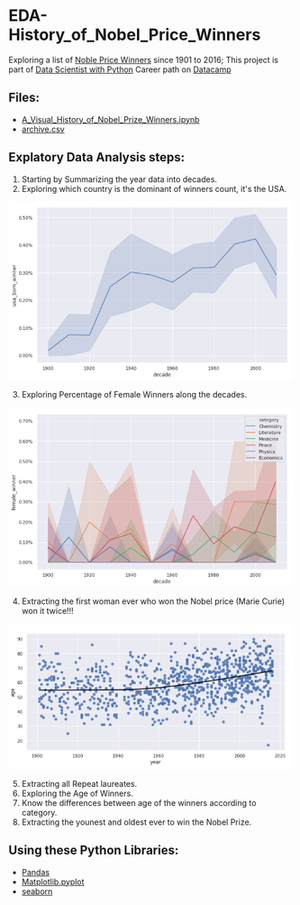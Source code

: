 # EDA-History_of_Nobel_Price_Winners
Exploring a list of [Noble Price Winners](https://www.kaggle.com/datasets/nobelfoundation/nobel-laureates) since 1901 to 2016;
This project is part of [Data Scientist with Python](https://app.datacamp.com/learn/career-tracks/data-scientist-with-python?version=5) Career path on [Datacamp](https://app.datacamp.com/learn)

## Files:
* [A_Visual_History_of_Nobel_Prize_Winners.ipynb](https://github.com/Nour-Ibrahim-1290/EDA-History_of_Nobel_Price_Winners/blob/main/A_Visual_History_of_Nobel_Prize_Winners.ipynb)
* [archive.csv](archive.csv)

## Explatory Data Analysis steps:
1. Starting by Summarizing the year data into decades.
2. Exploring which country is the dominant of winners count, it's the USA.

![Vis01](https://github.com/Nour-Ibrahim-1290/EDA-History_of_Nobel_Price_Winners/blob/main/USA-Win_Vis.PNG?raw=true)

3. Exploring Percentage of Female Winners along the decades.

![Vis02](https://github.com/Nour-Ibrahim-1290/EDA-History_of_Nobel_Price_Winners/blob/main/Per-Female-Win-Category-Vis.PNG?raw=true)

4. Extracting the first woman ever who won the Nobel price (Marie Curie) won it twice!!!

![Vis03](https://github.com/Nour-Ibrahim-1290/EDA-History_of_Nobel_Price_Winners/blob/main/Win_Ages-Vis.PNG?raw=true)

5. Extracting all Repeat laureates.
6. Exploring the Age of Winners.
7. Know the differences between age of the winners according to category.
8. Extracting the younest and oldest ever to win the Nobel Prize.


## Using these Python Libraries:
* [Pandas](https://pandas.pydata.org/docs/)
* [Matplotlib.pyplot](https://matplotlib.org/stable/users/index.html)
* [seaborn](https://seaborn.pydata.org/)
